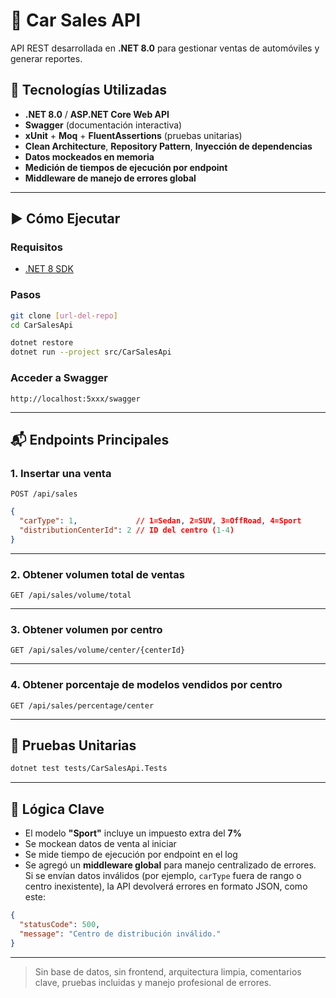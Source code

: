 # 🚗 Car Sales API

API REST desarrollada en **.NET 8.0** para gestionar ventas de automóviles y generar reportes.

## 🚀 Tecnologías Utilizadas

- **.NET 8.0** / **ASP.NET Core Web API**
- **Swagger** (documentación interactiva)
- **xUnit** + **Moq** + **FluentAssertions** (pruebas unitarias)
- **Clean Architecture**, **Repository Pattern**, **Inyección de dependencias**
- **Datos mockeados en memoria**
- **Medición de tiempos de ejecución por endpoint**
- **Middleware de manejo de errores global**

---

## ▶️ Cómo Ejecutar

### Requisitos
- [.NET 8 SDK](https://dotnet.microsoft.com/en-us/download)

### Pasos

```bash
git clone [url-del-repo]
cd CarSalesApi

dotnet restore
dotnet run --project src/CarSalesApi
```

### Acceder a Swagger

```
http://localhost:5xxx/swagger
```

---

## 📬 Endpoints Principales

### 1. Insertar una venta

`POST /api/sales`

```json
{
  "carType": 1,             // 1=Sedan, 2=SUV, 3=OffRoad, 4=Sport
  "distributionCenterId": 2 // ID del centro (1-4)
}
```

---

### 2. Obtener volumen total de ventas

`GET /api/sales/volume/total`

---

### 3. Obtener volumen por centro

`GET /api/sales/volume/center/{centerId}`

---

### 4. Obtener porcentaje de modelos vendidos por centro

`GET /api/sales/percentage/center`

---

## 🧪 Pruebas Unitarias

```bash
dotnet test tests/CarSalesApi.Tests
```

---

## 🧠 Lógica Clave

- El modelo **"Sport"** incluye un impuesto extra del **7%**
- Se mockean datos de venta al iniciar
- Se mide tiempo de ejecución por endpoint en el log
- Se agregó un **middleware global** para manejo centralizado de errores. Si se envían datos inválidos (por ejemplo, `carType` fuera de rango o centro inexistente), la API devolverá errores en formato JSON, como este:

```json
{
  "statusCode": 500,
  "message": "Centro de distribución inválido."
}
```

---

> Sin base de datos, sin frontend, arquitectura limpia, comentarios clave, pruebas incluidas y manejo profesional de errores.